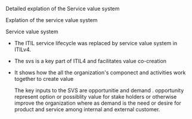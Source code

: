 Detailed explation of the Service value system 

Explation of the service value system 

Service value system 

- The ITIL service lifecycle was replaced by service value system in ITILv4.
- The svs is a key part of ITIL4 and facilitates value co-creation
- It shows how the all the organization's componect and activities work together to create value

  The key inputs to the SVS are opportunitie and demand . opportunity represent option or possiblity value for stake holders or otherwise improve the organization where as demand is the need or desire for product and  service among internal and external customer.

